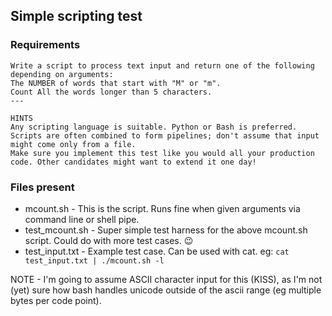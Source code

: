 ## Simple scripting test

### Requirements

```
Write a script to process text input and return one of the following depending on arguments:
The NUMBER of words that start with "M" or "m".
Count All the words longer than 5 characters.
---

HINTS
Any scripting language is suitable. Python or Bash is preferred.
Scripts are often combined to form pipelines; don't assume that input might come only from a file.
Make sure you implement this test like you would all your production code. Other candidates might want to extend it one day!
```

### Files present

* mcount.sh - This is the script.  Runs fine when given arguments via command line or shell pipe.
* test_mcount.sh - Super simple test harness for the above mcount.sh script.  Could do with more test cases. :wink:
* test_input.txt - Example test case.  Can be used with cat.  eg: `cat test_input.txt | ./mcount.sh -l`

NOTE - I'm going to assume ASCII character input for this (KISS), as I'm not
(yet) sure how bash handles unicode outside of the ascii range (eg multiple
bytes per code point).

